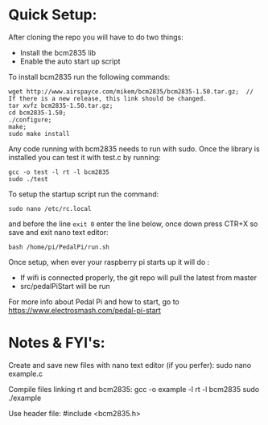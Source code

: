 # Quick Setup:

After cloning the repo you will have to do two things:
+ Install the bcm2835 lib
+ Enable the auto start up script

To install bcm2835 run the following commands:
```
wget http://www.airspayce.com/mikem/bcm2835/bcm2835-1.50.tar.gz;  // If there is a new release, this link should be changed.
tar xvfz bcm2835-1.50.tar.gz;
cd bcm2835-1.50;
./configure;
make;
sudo make install
```
Any code running with bcm2835 needs to run with sudo. Once the library is installed you can test it with test.c by running:
```
gcc -o test -l rt -l bcm2835
sudo ./test
```

To setup the startup script run the command:
```
sudo nano /etc/rc.local
```
and before the line `exit 0` enter the line below, once down press CTR+X so save and exit nano text editor:
```
bash /home/pi/PedalPi/run.sh
```

Once setup, when ever your raspberry pi starts up it will do :
+ If wifi is connected properly, the git repo will pull the latest from master
+ src/pedalPiStart will be run

For more info about Pedal Pi and how to start, go to https://www.electrosmash.com/pedal-pi-start

# Notes & FYI's:

Create and save new files with nano text editor (if you perfer):
sudo nano example.c

Compile files linking rt and bcm2835:
gcc -o example -l rt -l bcm2835
sudo ./example

Use header file:
#include <bcm2835.h>
